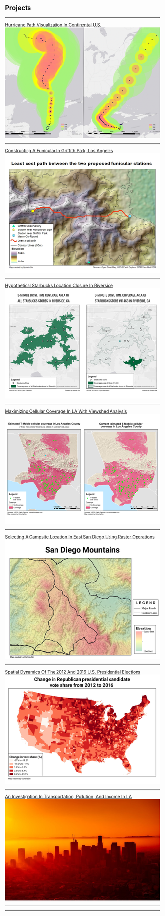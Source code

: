 ## Projects

---

[Hurricane Path Visualization In Continental U.S.](/projects/hurricane-project)
<img src="images/project-cover/hurricane-cover.png?raw=true"/>

---
[Constructing A Funicular In Griffith Park, Los Angeles](/projects/least-cost-path-project)
<img src="images/project-cover/least-cost-path-cover.jpg?raw=true"/>

---
[Hypothetical Starbucks Location Closure In Riverside](/projects/starbucks-project)
<img src="images/project-cover/starbucks-cover.png?raw=true"/>

---
[Maximizing Cellular Coverage In LA With Viewshed Analysis](/projects/viewshed-project)
<img src="images/project-cover/viewshed-cover.png?raw=true"/>

---
[Selecting A Campsite Location In East San Diego Using Raster Operations](/projects/raster-operations-project)
<img src="images/project-cover/raster-operations-cover.jpg?raw=true"/>

---
[Spatial Dynamics Of The 2012 And 2016 U.S. Presidential Elections](/projects/spatial-dynamics-project)
<img src="images/project-cover/spatial-dynamics-cover.jpg?raw=true"/>

---
[An Investigation In Transportation, Pollution, And Income In LA](/projects/los-angeles-project)
<img src="images/project-cover/los-angeles-cover.jpg?raw=true"/>

---



---
<!-- Remove above link if you don't want to attibute -->
